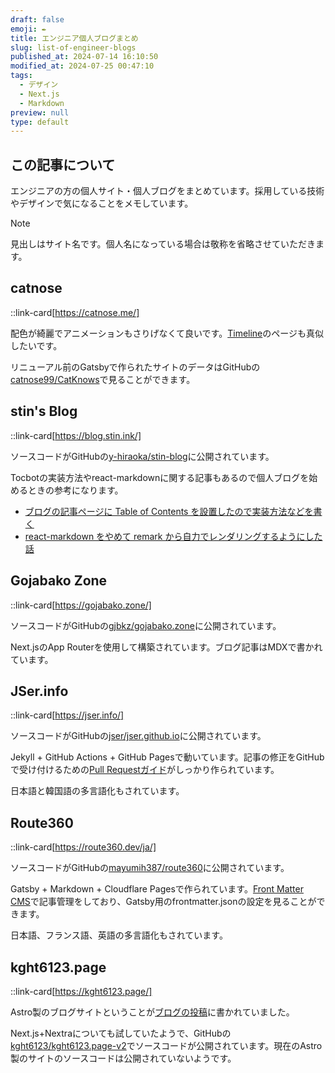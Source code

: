 ```yaml
---
draft: false
emoji: ✒️
title: エンジニア個人ブログまとめ
slug: list-of-engineer-blogs
published_at: 2024-07-14 16:10:50
modified_at: 2024-07-25 00:47:10
tags:
  - デザイン
  - Next.js
  - Markdown
preview: null
type: default
---
```


## この記事について

エンジニアの方の個人サイト・個人ブログをまとめています。採用している技術やデザインで気になることをメモしています。

> [!NOTE]
> 見出しはサイト名です。個人名になっている場合は敬称を省略させていただきます。

## catnose

::link-card[https://catnose.me/]

配色が綺麗でアニメーションもさりげなくて良いです。[Timeline](https://catnose.me/timeline)のページも真似したいです。

リニューアル前のGatsbyで作られたサイトのデータはGitHubの[catnose99/CatKnows](https://github.com/catnose99/CatKnows)で見ることができます。

## stin's Blog

::link-card[https://blog.stin.ink/]

ソースコードがGitHubの[y-hiraoka/stin-blog](https://github.com/y-hiraoka/stin-blog)に公開されています。

Tocbotの実装方法やreact-markdownに関する記事もあるので個人ブログを始めるときの参考になります。

- [ブログの記事ページに Table of Contents を設置したので実装方法などを書く](https://blog.stin.ink/articles/implement-toc)
- [react-markdown をやめて remark から自力でレンダリングするようにした話](https://blog.stin.ink/articles/replace-react-markdown-with-remark)

## Gojabako Zone

::link-card[https://gojabako.zone/]

ソースコードがGitHubの[gjbkz/gojabako.zone](https://github.com/gjbkz/gojabako.zone)に公開されています。

Next.jsのApp Routerを使用して構築されています。ブログ記事はMDXで書かれています。

## JSer.info

::link-card[https://jser.info/]

ソースコードがGitHubの[jser/jser.github.io](https://github.com/jser/jser.github.io)に公開されています。

Jekyll + GitHub Actions + GitHub Pagesで動いています。記事の修正をGitHubで受け付けるための[Pull Requestガイド](https://github.com/jser/jser.info/blob/gh-pages/CONTRIBUTING.md)がしっかり作られています。

日本語と韓国語の多言語化もされています。

## Route360

::link-card[https://route360.dev/ja/]

ソースコードがGitHubの[mayumih387/route360](https://github.com/mayumih387/route360)に公開されています。

Gatsby + Markdown + Cloudflare Pagesで作られています。[Front Matter CMS](https://frontmatter.codes/)で記事管理をしており、Gatsby用のfrontmatter.jsonの設定を見ることができます。

日本語、フランス語、英語の多言語化もされています。

## kght6123.page

::link-card[https://kght6123.page/]

Astro製のブログサイトということが[ブログの投稿](https://kght6123.page/blog/20240724/)に書かれていました。

Next.js+Nextraについても試していたようで、GitHubの[kght6123/kght6123.page-v2](https://github.com/kght6123/kght6123.page-v2)でソースコードが公開されています。現在のAstro製のサイトのソースコードは公開されていないようです。
